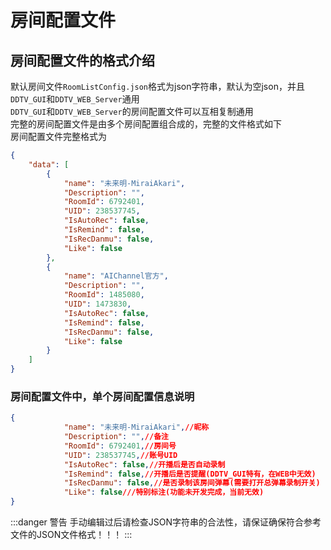 # 房间配置文件

## 房间配置文件的格式介绍

默认房间文件`RoomListConfig.json`格式为json字符串，默认为空json，并且`DDTV_GUI`和`DDTV_WEB_Server`通用  
`DDTV_GUI`和`DDTV_WEB_Server`的房间配置文件可以互相复制通用  
完整的房间配置文件是由多个房间配置组合成的，完整的文件格式如下  
房间配置文件完整格式为
```json
{
    "data": [
        {
            "name": "未来明-MiraiAkari",
            "Description": "",
            "RoomId": 6792401,
            "UID": 238537745,
            "IsAutoRec": false,
            "IsRemind": false,
            "IsRecDanmu": false,
            "Like": false
        },
        {
            "name": "AIChannel官方",
            "Description": "",
            "RoomId": 1485080,
            "UID": 1473830,
            "IsAutoRec": false,
            "IsRemind": false,
            "IsRecDanmu": false,
            "Like": false
        }
    ]
}
```
### 房间配置文件中，单个房间配置信息说明 
```json
{
            "name": "未来明-MiraiAkari",//昵称
            "Description": "",//备注
            "RoomId": 6792401,//房间号
            "UID": 238537745,//账号UID
            "IsAutoRec": false,//开播后是否自动录制
            "IsRemind": false,//开播后是否提醒(DDTV_GUI特有，在WEB中无效)
            "IsRecDanmu": false,//是否录制该房间弹幕(需要打开总弹幕录制开关)
            "Like": false///特别标注(功能未开发完成，当前无效)
}
```

:::danger 警告 
手动编辑过后请检查JSON字符串的合法性，请保证确保符合参考文件的JSON文件格式！！！
::: 